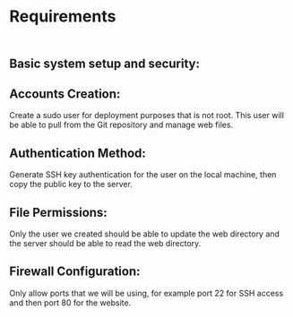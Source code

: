 # Requirements

## <br>Basic system setup and security: 

## Accounts Creation:
Create a sudo user for deployment purposes that is not root. This user will be able to pull from the Git repository and manage web files.

## Authentication Method:
Generate SSH key authentication for the user on the local machine, then copy the public key to the server.

## File Permissions:
Only the user we created should be able to update the web directory and the server should be able to read the web directory. 

## Firewall Configuration: 
Only allow ports that we will be using, for example port 22 for SSH access and then port 80 for the website. 
